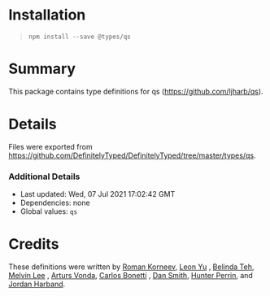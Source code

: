 # Installation

> `npm install --save @types/qs`

# Summary

This package contains type definitions for qs (https://github.com/ljharb/qs).

# Details

Files were exported from https://github.com/DefinitelyTyped/DefinitelyTyped/tree/master/types/qs.

### Additional Details

* Last updated: Wed, 07 Jul 2021 17:02:42 GMT
* Dependencies: none
* Global values: `qs`

# Credits

These definitions were written by [Roman Korneev](https://github.com/RWander), [Leon Yu](https://github.com/leonyu)
, [Belinda Teh](https://github.com/tehbelinda), [Melvin Lee](https://github.com/zyml)
, [Arturs Vonda](https://github.com/artursvonda), [Carlos Bonetti](https://github.com/CarlosBonetti)
, [Dan Smith](https://github.com/dpsmith3), [Hunter Perrin](https://github.com/hperrin),
and [Jordan Harband](https://github.com/ljharb).
